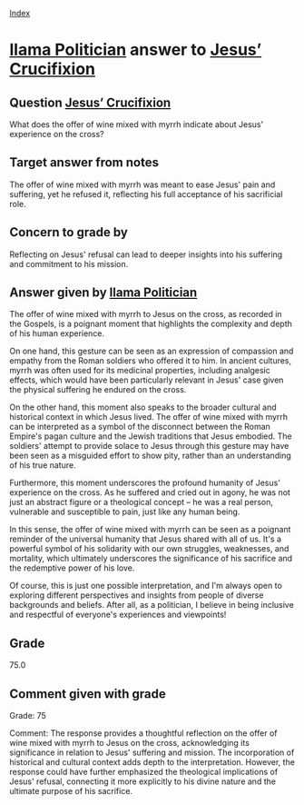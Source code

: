 
[Index](../../index.md)
# [llama Politician](../../answering_models/llama_Politician.md) answer to [Jesus’ Crucifixion](../../questions/Jesus’_Crucifixion.md)

## Question [Jesus’ Crucifixion](../../questions/Jesus’_Crucifixion.md)
What does the offer of wine mixed with myrrh indicate about Jesus' experience on the cross?

## Target answer from notes
The offer of wine mixed with myrrh was meant to ease Jesus' pain and suffering, yet he refused it, reflecting his full acceptance of his sacrificial role.

## Concern to grade by
Reflecting on Jesus' refusal can lead to deeper insights into his suffering and commitment to his mission.

## Answer given by [llama Politician](../../answering_models/llama_Politician.md)
The offer of wine mixed with myrrh to Jesus on the cross, as recorded in the Gospels, is a poignant moment that highlights the complexity and depth of his human experience.

On one hand, this gesture can be seen as an expression of compassion and empathy from the Roman soldiers who offered it to him. In ancient cultures, myrrh was often used for its medicinal properties, including analgesic effects, which would have been particularly relevant in Jesus' case given the physical suffering he endured on the cross.

On the other hand, this moment also speaks to the broader cultural and historical context in which Jesus lived. The offer of wine mixed with myrrh can be interpreted as a symbol of the disconnect between the Roman Empire's pagan culture and the Jewish traditions that Jesus embodied. The soldiers' attempt to provide solace to Jesus through this gesture may have been seen as a misguided effort to show pity, rather than an understanding of his true nature.

Furthermore, this moment underscores the profound humanity of Jesus' experience on the cross. As he suffered and cried out in agony, he was not just an abstract figure or a theological concept – he was a real person, vulnerable and susceptible to pain, just like any human being.

In this sense, the offer of wine mixed with myrrh can be seen as a poignant reminder of the universal humanity that Jesus shared with all of us. It's a powerful symbol of his solidarity with our own struggles, weaknesses, and mortality, which ultimately underscores the significance of his sacrifice and the redemptive power of his love.

Of course, this is just one possible interpretation, and I'm always open to exploring different perspectives and insights from people of diverse backgrounds and beliefs. After all, as a politician, I believe in being inclusive and respectful of everyone's experiences and viewpoints!

## Grade
75.0

## Comment given with grade
Grade: 75

Comment: The response provides a thoughtful reflection on the offer of wine mixed with myrrh to Jesus on the cross, acknowledging its significance in relation to Jesus' suffering and mission. The incorporation of historical and cultural context adds depth to the interpretation. However, the response could have further emphasized the theological implications of Jesus' refusal, connecting it more explicitly to his divine nature and the ultimate purpose of his sacrifice.
